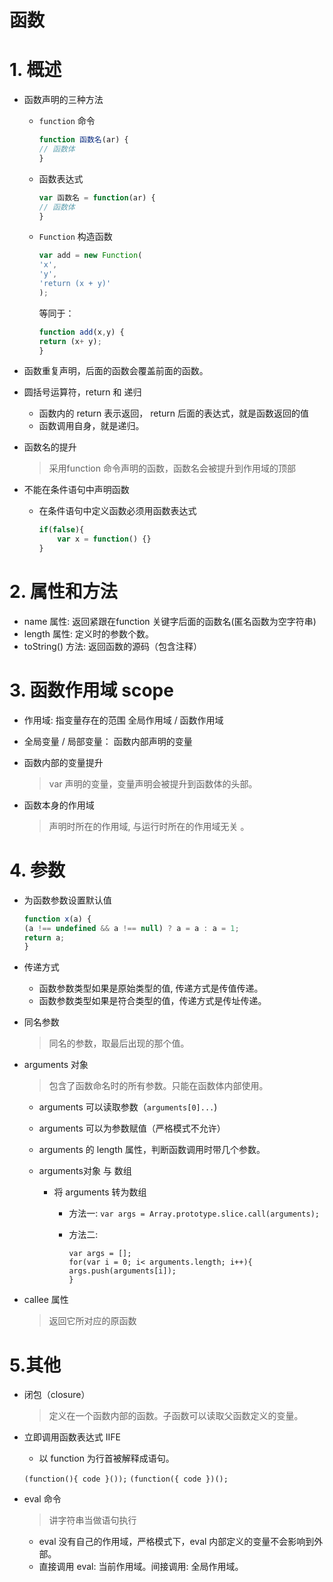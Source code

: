 # 函数

# 1. 概述
- 函数声明的三种方法
  + `function` 命令

    ```JavaScript
	function 函数名(ar) {
	// 函数体
	}
	```

  + 函数表达式

    ```JavaScript
    var 函数名 = function(ar) {
    // 函数体
    }
    ```

  + `Function` 构造函数

    ```JavaScript
    var add = new Function(
    'x',
	'y',
	'return (x + y)'
    );
    ```

	等同于：

	```JavaScript
	function add(x,y) {
	return (x+ y);
	}
	```

- 函数重复声明，后面的函数会覆盖前面的函数。

- 圆括号运算符，return 和 递归
  + 函数内的 return 表示返回， return 后面的表达式，就是函数返回的值
  + 函数调用自身，就是递归。

- 函数名的提升
  > 采用function 命令声明的函数，函数名会被提升到作用域的顶部

- 不能在条件语句中声明函数
  + 在条件语句中定义函数必须用函数表达式

    ```JavaScript
    if(false){
    	var x = function() {}
    }
    ```

# 2. 属性和方法

  - name 属性: 返回紧跟在function 关键字后面的函数名(匿名函数为空字符串)
  - length 属性: 定义时的参数个数。
  - toString() 方法: 返回函数的源码（包含注释）

# 3. 函数作用域 scope
  - 作用域: 指变量存在的范围  全局作用域 / 函数作用域

  - 全局变量 / 局部变量： 函数内部声明的变量

  - 函数内部的变量提升
    > var 声明的变量，变量声明会被提升到函数体的头部。

  - 函数本身的作用域
    > 声明时所在的作用域, 与运行时所在的作用域无关 。

# 4. 参数
  - 为函数参数设置默认值

    ```JavaScript
    function x(a) {
    (a !== undefined && a !== null) ? a = a : a = 1;
    return a;
    }
    ```

  - 传递方式
    + 函数参数类型如果是原始类型的值, 传递方式是传值传递。
    + 函数参数类型如果是符合类型的值，传递方式是传址传递。
  - 同名参数
    > 同名的参数，取最后出现的那个值。

  - arguments 对象
    > 包含了函数命名时的所有参数。只能在函数体内部使用。

    + arguments 可以读取参数（` arguments[0]... `)
    + arguments 可以为参数赋值（严格模式不允许）
    + arguments 的 length 属性，判断函数调用时带几个参数。

    + arguments对象 与 数组
      - 将 arguments 转为数组
        * 方法一: ` var args = Array.prototype.slice.call(arguments); `
        * 方法二:

          ```
          var args = [];
          for(var i = 0; i< arguments.length; i++){
          args.push(arguments[i]);
          }
          ```

   + callee 属性
     > 返回它所对应的原函数

# 5.其他
  - 闭包（closure）
    > 定义在一个函数内部的函数。子函数可以读取父函数定义的变量。

  - 立即调用函数表达式 IIFE
    + 以 function 为行首被解释成语句。

     ` (function(){ code }()); `
     ` (function({ code })(); `

  - eval 命令
    > 讲字符串当做语句执行

    + eval 没有自己的作用域，严格模式下，eval 内部定义的变量不会影响到外部。
    + 直接调用 eval: 当前作用域。间接调用: 全局作用域。


